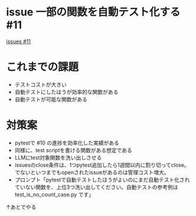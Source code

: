 # issue 一部の関数を自動テスト化する #11
[issues #11](https://github.com/cat2151/fighting-game-button-challenge/issues/11)

# これまでの課題
- テストコストが大きい
- 自動テストにしたほうが効率的な関数がある
- 自動テストが可能な関数がある

# 対策案
- pytestで #10 の進捗を効率化した実績がある
- 同様に、test scriptを書ける関数がある想定である
- LLMにtest対象関数を洗い出しさせる
- issuesのclose条件は、1つpytest追加したら1週間以内に割り切ってclose。でないといつまでもopenされたissueがあるのは管理コスト増大。
- プロンプト「pytestで自動テストしたほうがよいのにまだ自動テスト化されていない関数を、上位3つ洗い出してください。自動テストの参考例は test_is_no_count_case.py です」

↑あとでやる

